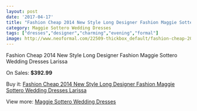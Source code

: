 ```yaml
---
layout: post
date: '2017-04-17'
title: "Fashion Cheap 2014 New Style Long Designer Fashion Maggie Sottero Wedding Dresses Larissa"
category: Maggie Sottero Wedding Dresses
tags: ["dresses","designer","charming","evening","formal"]
image: http://www.neoformal.com/22509-thickbox_default/fashion-cheap-2014-new-style-long-designer-fashion-maggie-sottero-wedding-dresses-larissa.jpg
---
```

Fashion Cheap 2014 New Style Long Designer Fashion Maggie Sottero Wedding Dresses Larissa

On Sales: **$392.99**
<a href="https://www.neoformal.com/en/maggie-sottero-wedding-dresses-2014/7467-fashion-cheap-2014-new-style-long-designer-fashion-maggie-sottero-wedding-dresses-larissa.html"><amp-img layout="responsive" width="600" height="600" src="//www.neoformal.com/22509-thickbox_default/fashion-cheap-2014-new-style-long-designer-fashion-maggie-sottero-wedding-dresses-larissa.jpg" alt="Fashion Cheap 2014 New Style Long Designer Fashion Maggie Sottero Wedding Dresses Larissa 0" /></a>
<a href="https://www.neoformal.com/en/maggie-sottero-wedding-dresses-2014/7467-fashion-cheap-2014-new-style-long-designer-fashion-maggie-sottero-wedding-dresses-larissa.html"><amp-img layout="responsive" width="600" height="600" src="//www.neoformal.com/22510-thickbox_default/fashion-cheap-2014-new-style-long-designer-fashion-maggie-sottero-wedding-dresses-larissa.jpg" alt="Fashion Cheap 2014 New Style Long Designer Fashion Maggie Sottero Wedding Dresses Larissa 1" /></a>
<a href="https://www.neoformal.com/en/maggie-sottero-wedding-dresses-2014/7467-fashion-cheap-2014-new-style-long-designer-fashion-maggie-sottero-wedding-dresses-larissa.html"><amp-img layout="responsive" width="600" height="600" src="//www.neoformal.com/22511-thickbox_default/fashion-cheap-2014-new-style-long-designer-fashion-maggie-sottero-wedding-dresses-larissa.jpg" alt="Fashion Cheap 2014 New Style Long Designer Fashion Maggie Sottero Wedding Dresses Larissa 2" /></a>

Buy it: [Fashion Cheap 2014 New Style Long Designer Fashion Maggie Sottero Wedding Dresses Larissa](https://www.neoformal.com/en/maggie-sottero-wedding-dresses-2014/7467-fashion-cheap-2014-new-style-long-designer-fashion-maggie-sottero-wedding-dresses-larissa.html "Fashion Cheap 2014 New Style Long Designer Fashion Maggie Sottero Wedding Dresses Larissa")

View more: [Maggie Sottero Wedding Dresses](https://www.neoformal.com/en/123-maggie-sottero-wedding-dresses-2014 "Maggie Sottero Wedding Dresses")